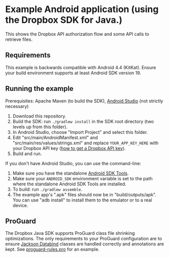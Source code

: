# Example Android application (using the Dropbox SDK for Java.)

This shows the Dropbox API authorization flow and some API calls to retrieve files.

## Requirements

This example is backwards compatible with Android 4.4 (KitKat). Ensure your build environment supports at least Android SDK version 19.

## Running the example

Prerequisites: Apache Maven (to build the SDK), [Android Studio](http://developer.android.com/sdk/installing/) (not strictly necessary)

1. Download this repository.
2. Build the SDK: run `./gradlew install` in the SDK root directory (two levels up from this folder).
3. In Android Studio, choose "Import Project" and select this folder.
4. Edit "src/main/AndroidManifest.xml" and "src/main/res/values/strings.xml" and replace `YOUR_APP_KEY_HERE` with your Dropbox API key ([how to get a Dropbox API key](../../ReadMe.md#get-a-dropbox-api-key)).
5. Build and run.

If you don't have Android Studio, you can use the command-line:

1. Make sure you have the standalone [Android SDK Tools](http://developer.android.com/sdk/installing/).
2. Make sure your `ANDROID_SDK` environment variable is set to the path where the standalone Android SDK Tools are installed.
3. To build: run `./gradlew assemble`.
4. The example app's ".apk" files should now be in "build/outputs/apk".  You can use "adb install" to install them to the emulator or to a real device.

## ProGuard

The Dropbox Java SDK supports ProGuard class file shrinking optimizations. The only requirements to
your ProGuard configuration are to ensure [Jackson Databind](https://github.com/FasterXML/jackson-databind)
classes are handled correctly and annotations are kept. See [proguard-rules.pro](proguard-rules.pro) for an example.